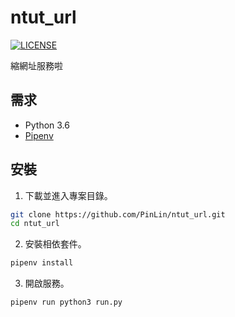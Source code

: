 # ntut_url
[![LICENSE](https://img.shields.io/github/license/pinlin/ntut_url.svg)](https://github.com/PinLin/ntut_url/blob/master/LICENSE)

縮網址服務啦

## 需求
- Python 3.6
- [Pipenv](https://github.com/pypa/pipenv)

## 安裝
1. 下載並進入專案目錄。
```bash
git clone https://github.com/PinLin/ntut_url.git
cd ntut_url
```

2. 安裝相依套件。
```bash
pipenv install
```

3. 開啟服務。
```bash
pipenv run python3 run.py
```
